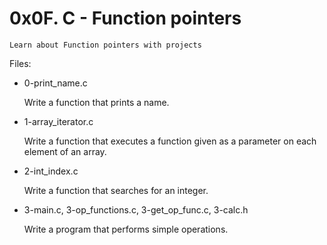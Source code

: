 # 0x0F. C - Function pointers

	Learn about Function pointers with projects

Files:

* 0-print_name.c

	Write a function that prints a name.

* 1-array_iterator.c

	Write a function that executes a function given as a parameter on each element of an array.

* 2-int_index.c

	Write a function that searches for an integer.

* 3-main.c, 3-op_functions.c, 3-get_op_func.c, 3-calc.h

	Write a program that performs simple operations.
